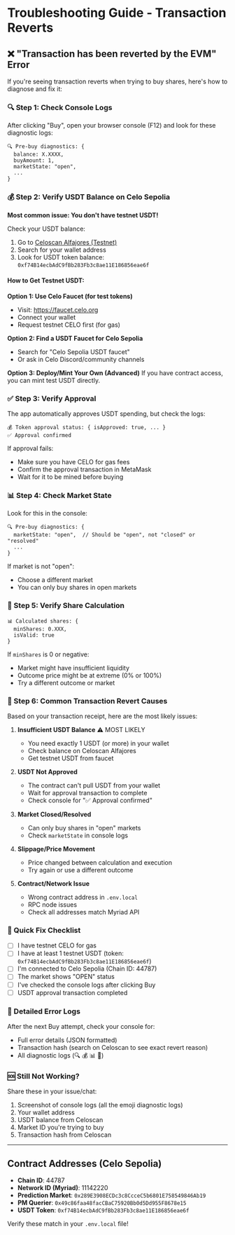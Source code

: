# Troubleshooting Guide - Transaction Reverts

## ❌ "Transaction has been reverted by the EVM" Error

If you're seeing transaction reverts when trying to buy shares, here's how to diagnose and fix it:

### 🔍 Step 1: Check Console Logs

After clicking "Buy", open your browser console (F12) and look for these diagnostic logs:

```
🔍 Pre-buy diagnostics: {
  balance: X.XXXX,
  buyAmount: 1,
  marketState: "open",
  ...
}
```

### 💰 Step 2: Verify USDT Balance on Celo Sepolia

**Most common issue: You don't have testnet USDT!**

Check your USDT balance:
1. Go to [Celoscan Alfajores (Testnet)](https://alfajores.celoscan.io/)
2. Search for your wallet address
3. Look for USDT token balance: `0xf74B14ecbAdC9fBb283Fb3c8ae11E186856eae6f`

#### How to Get Testnet USDT:

**Option 1: Use Celo Faucet (for test tokens)**
- Visit: https://faucet.celo.org
- Connect your wallet
- Request testnet CELO first (for gas)

**Option 2: Find a USDT Faucet for Celo Sepolia**
- Search for "Celo Sepolia USDT faucet"
- Or ask in Celo Discord/community channels

**Option 3: Deploy/Mint Your Own (Advanced)**
If you have contract access, you can mint test USDT directly.

### ✅ Step 3: Verify Approval

The app automatically approves USDT spending, but check the logs:

```
💰 Token approval status: { isApproved: true, ... }
✅ Approval confirmed
```

If approval fails:
- Make sure you have CELO for gas fees
- Confirm the approval transaction in MetaMask
- Wait for it to be mined before buying

### 📊 Step 4: Check Market State

Look for this in the console:
```
🔍 Pre-buy diagnostics: {
  marketState: "open",  // Should be "open", not "closed" or "resolved"
  ...
}
```

If market is not "open":
- Choose a different market
- You can only buy shares in open markets

### 🎯 Step 5: Verify Share Calculation

```
📊 Calculated shares: {
  minShares: 0.XXX,
  isValid: true
}
```

If `minShares` is 0 or negative:
- Market might have insufficient liquidity
- Outcome price might be at extreme (0% or 100%)
- Try a different outcome or market

### 🚀 Step 6: Common Transaction Revert Causes

Based on your transaction receipt, here are the most likely issues:

1. **Insufficient USDT Balance** ⚠️ MOST LIKELY
   - You need exactly 1 USDT (or more) in your wallet
   - Check balance on Celoscan Alfajores
   - Get testnet USDT from faucet

2. **USDT Not Approved**
   - The contract can't pull USDT from your wallet
   - Wait for approval transaction to complete
   - Check console for "✅ Approval confirmed"

3. **Market Closed/Resolved**
   - Can only buy shares in "open" markets
   - Check `marketState` in console logs

4. **Slippage/Price Movement**
   - Price changed between calculation and execution
   - Try again or use a different outcome

5. **Contract/Network Issue**
   - Wrong contract address in `.env.local`
   - RPC node issues
   - Check all addresses match Myriad API

### 🔧 Quick Fix Checklist

- [ ] I have testnet CELO for gas
- [ ] I have at least 1 testnet USDT (token: `0xf74B14ecbAdC9fBb283Fb3c8ae11E186856eae6f`)
- [ ] I'm connected to Celo Sepolia (Chain ID: 44787)
- [ ] The market shows "OPEN" status
- [ ] I've checked the console logs after clicking Buy
- [ ] USDT approval transaction completed

### 📝 Detailed Error Logs

After the next Buy attempt, check your console for:
- Full error details (JSON formatted)
- Transaction hash (search on Celoscan to see exact revert reason)
- All diagnostic logs (🔍 💰 📊 🚀)

### 🆘 Still Not Working?

Share these in your issue/chat:
1. Screenshot of console logs (all the emoji diagnostic logs)
2. Your wallet address
3. USDT balance from Celoscan
4. Market ID you're trying to buy
5. Transaction hash from Celoscan

---

## Contract Addresses (Celo Sepolia)

- **Chain ID**: 44787
- **Network ID (Myriad)**: 11142220
- **Prediction Market**: `0x289E3908ECDc3c8CcceC5b6801E758549846Ab19`
- **PM Querier**: `0x49c86faa48facCBaC75920Bb0d5Dd955F8678e15`
- **USDT Token**: `0xf74B14ecbAdC9fBb283Fb3c8ae11E186856eae6f`

Verify these match in your `.env.local` file!
